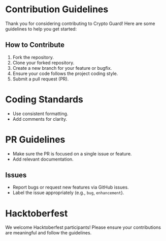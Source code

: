 # Contribution Guidelines

Thank you for considering contributing to Crypto Guard! Here are some guidelines to help you get started:

## How to Contribute
1. Fork the repository.
2. Clone your forked repository.
3. Create a new branch for your feature or bugfix.
4. Ensure your code follows the project coding style.
5. Submit a pull request (PR).

# Coding Standards
- Use consistent formatting.
- Add comments for clarity.

# PR Guidelines
- Make sure the PR is focused on a single issue or feature.
- Add relevant documentation.

## Issues
- Report bugs or request new features via GitHub issues.
- Label the issue appropriately (e.g., `bug`, `enhancement`).

# Hacktoberfest
We welcome Hacktoberfest participants! Please ensure your contributions are meaningful and follow the guidelines.
